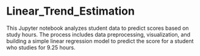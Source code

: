 # Linear_Trend_Estimation
This Jupyter notebook analyzes student data to predict scores based on study hours. The process includes data preprocessing, visualization, and building a simple linear regression model to predict the score for a student who studies for 9.25 hours.
